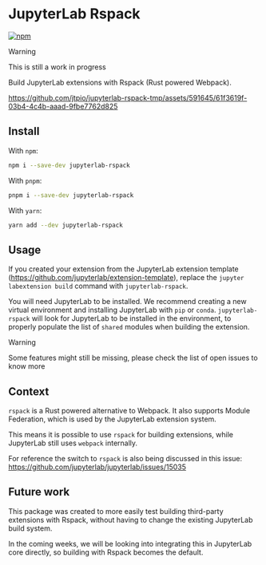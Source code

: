 # JupyterLab Rspack

[![npm](https://img.shields.io/npm/v/jupyterlab-rspack.svg)](https://www.npmjs.com/package/jupyterlab-rspack)

> [!WARNING]
> This is still a work in progress

Build JupyterLab extensions with Rspack (Rust powered Webpack).

https://github.com/jtpio/jupyterlab-rspack-tmp/assets/591645/61f3619f-03b4-4c4b-aaad-9fbe7762d825

## Install

With `npm`:

```bash
npm i --save-dev jupyterlab-rspack
```

With `pnpm`:

```bash
pnpm i --save-dev jupyterlab-rspack
```

With `yarn`:

```bash
yarn add --dev jupyterlab-rspack
```

## Usage

If you created your extension from the JupyterLab extension template (https://github.com/jupyterlab/extension-template), replace the `jupyter labextension build` command with `jupyterlab-rspack`.

You will need JupyterLab to be installed. We recommend creating a new virtual environment and installing JupyterLab with `pip` or `conda`. `jupyterlab-rspack` will look for JupyterLab to be installed in the environment, to properly populate the list of `shared` modules when building the extension.

> [!WARNING]
> Some features might still be missing, please check the list of open issues to know more

## Context

`rspack` is a Rust powered alternative to Webpack. It also supports Module Federation, which is used by the JupyterLab extension system.

This means it is possible to use `rspack` for building extensions, while JupyterLab still uses `webpack` internally.

For reference the switch to `rspack` is also being discussed in this issue: https://github.com/jupyterlab/jupyterlab/issues/15035

## Future work

This package was created to more easily test building third-party extensions with Rspack, without having to change the existing JupyterLab build system.

In the coming weeks, we will be looking into integrating this in JupyterLab core directly, so building with Rspack becomes the default.

